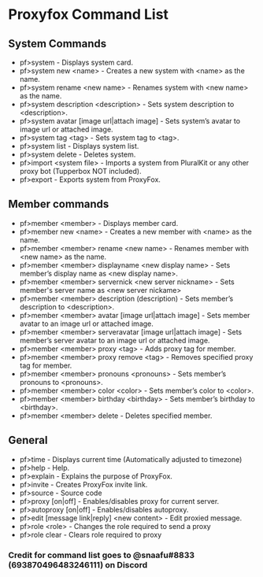 # Proxyfox Command List
## System Commands
- pf>system - Displays system card.
- pf>system new \<name> - Creates a new system with \<name> as the name. 
- pf>system rename \<new name> - Renames system with \<new name> as the name.
- pf>system description \<description> - Sets system description to \<description>.
- pf>system avatar [image url|attach image] - Sets system’s avatar to image url or attached image.
- pf>system tag \<tag> - Sets system tag to \<tag>.
- pf>system list - Displays system list.
- pf>system delete - Deletes system.
- pf>import \<system file> - Imports a system from PluralKit or any other proxy bot (Tupperbox NOT included).
- pf>export - Exports system from ProxyFox. 
  
## Member commands
- pf>member \<member> - Displays member card.
- pf>member new \<name> - Creates a new member with \<name> as the name.
- pf>member \<member> rename \<new name> - Renames member with \<new name> as the name.
- pf>member \<member> displayname \<new display name> - Sets member’s display name as \<new display name>.
- pf>member \<member> servernick \<new server nickname> - Sets member's server name as \<new server nickame>
- pf>member \<member> description (description) - Sets member’s description to \<description>.
- pf>member \<member> avatar [image url|attach image] - Sets member avatar to an image url or attached image.
- pf>member \<member> serveravatar [image url|attach image] - Sets member’s server avatar to an image url or attached image.
- pf>member \<member> proxy \<tag> - Adds proxy tag  for member.
- pf>member \<member> proxy remove \<tag> - Removes specified proxy tag for member.
- pf>member \<member> pronouns \<pronouns> - Sets member’s pronouns to \<pronouns>.
- pf>member \<member> color \<color> - Sets member’s color to \<color>.
- pf>member \<member> birthday \<birthday> - Sets member’s birthday to \<birthday>.
- pf>member \<member> delete - Deletes specified member.
  
## General
- pf>time - Displays current time (Automatically adjusted to timezone)
- pf>help -  Help.
- pf>explain - Explains the purpose of ProxyFox.
- pf>invite - Creates ProxyFox invite link.
- pf>source - Source code
- pf>proxy [on|off] - Enables/disables proxy for current server.
- pf>autoproxy [on|off] - Enables/disables autoproxy.
- pf>edit [message link|reply] \<new content> - Edit proxied message.
- pf>role \<role> - Changes the role required to send a proxy
- pf>role clear - Clears role required to proxy


### Credit for command list goes to @snaafu#8833 (693870496483246111) on Discord
